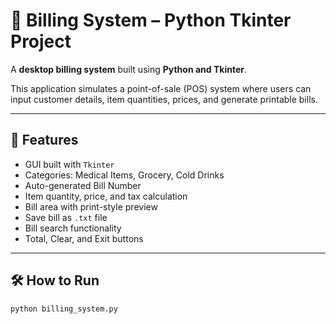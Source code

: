 # 🧾 Billing System – Python Tkinter Project

A **desktop billing system** built using **Python and Tkinter**.

This application simulates a point-of-sale (POS) system where users can input customer details, item quantities, prices, and generate printable bills.

---

## 🚀 Features

- GUI built with `Tkinter`
- Categories: Medical Items, Grocery, Cold Drinks
- Auto-generated Bill Number
- Item quantity, price, and tax calculation
- Bill area with print-style preview
- Save bill as `.txt` file
- Bill search functionality
- Total, Clear, and Exit buttons

---

## 🛠 How to Run

```bash
python billing_system.py
